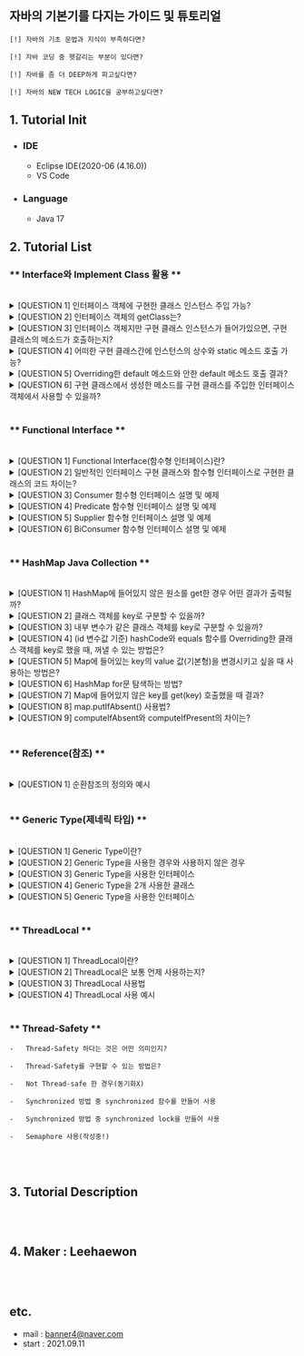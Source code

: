 ## 자바의 기본기를 다지는 가이드 및 튜토리얼

    [!] 자바의 기초 문법과 지식이 부족하다면?

    [!] 자바 코딩 중 헷갈리는 부분이 있다면?

    [!] 자바를 좀 더 DEEP하게 파고싶다면?

    [!] 자바의 NEW TECH LOGIC을 공부하고싶다면?

## 1. Tutorial Init

-   ### IDE
    -   Eclipse IDE(2020-06 (4.16.0))
    -   VS Code
-   ### Language
    -   Java 17

## 2. Tutorial List

### ** Interface와 Implement Class 활용 **

<br>
<details>
  <summary>  [QUESTION 1] 인터페이스 객체에 구현한 클래스 인스턴스 주입 가능?</summary>
  <br>
  <p>[ANSWER] 가능!</p>
</details>
<details>
  <summary>  [QUESTION 2] 인터페이스 객체의 getClass는?</summary>
    <br>
  <p>[ANSWER] samsungPhone 객체는 class interfaceSample.Samsung 클래스 입니다. <br>
[ANSWER] iPhone 객체는 class interfaceSample.IPhone 클래스 입니다.</p>
</details>
<details>
  <summary>  [QUESTION 3] 인터페이스 객체지만 구현 클래스 인스턴스가 들어가있으면, 구현 클래스의 메소드가 호출하는지?</summary>
    <br>
  <p>RESULT(samsung) : class interfaceSample.Samsung의 전화 메소드 호출!<br>
RESULT(ihpone) : class interfaceSample.IPhone의 전화 메소드 호출!
[ANSWER] 정상 호출됨!<br>
[ANSWER] iPhone 객체는 class interfaceSample.IPhone 클래스 입니다.</p>
</details>
<details>
  <summary>  [QUESTION 4] 어떠한 구현 클래스간에 인스턴스의 상수와 static 메소드 호출 가능?</summary>
    <br>
  <p>[!] 상수 호출<br>
samsung's TYPE : ELECTRONIC<br>
iPhone's TYPE : ELECTRONIC<br>
[!] static 메소드 호출<br>
samsung's telNo : X<br>
iPhone's telNo :  X<br>
SmartPhone's telNo : 010-1111-2222<br>
[ANSWER] 인터페이스 클래스로만 호출 가능(static 이니까)<br>
RESULT(ihpone) : class interfaceSample.IPhone의 전화 메소드 호출!<br>
[ANSWER] 정상 호출됨!<br>
[ANSWER] iPhone 객체는 class interfaceSample.IPhone 클래스 입니다.</p>
</details>
<details>
  <summary>  [QUESTION 5] Overriding한 default 메소드와 안한 default 메소드 호출 결과?</summary>
    <br>
  <p>[ANSWER] samsungPhone(Overriding) serialId : Samsung의 hashCode : 106642798<br>
[ANSWER] iPhone(Not Overriding) serialId : 106642798</p>
</details>
<details>
  <summary>  [QUESTION 6] 구현 클래스에서 생성한 메소드를 구현 클래스를 주입한 인터페이스 객체에서 사용할 수 있을까?</summary>
    <br>
  <p>[ANSWER] 인터페이스에서 정의되지 않았기 때문에 사용할 수 없다. 대신, downCasting을 통해 활용할 수 있다.<br>
(samsung) whoIsMyBestLeader : 이재용<br>
(iPhone) whoIsMyBestLeader : Steve Jobs</p>
</details>

<br/>

### ** Functional Interface **

<br>
<details>
  <summary>  [QUESTION 1] Functional Interface(함수형 인터페이스)란?</summary>
  <br>
  <p>[ANSWER] 1) 함수를 마치 1급 객체처럼 활용할 수 있게 만드는 인터페이스<br>
[ANSWER] 2) 단일 추상 메소드를 가지는 인터페이스. 추후, 인터페이스를 구현하여 순수 함수 및 익명 함수, 람다식으로 활용하기 위함</p>
</details>
<details>
  <summary>  [QUESTION 2] 일반적인 인터페이스 구현 클래스와 함수형 인터페이스로 구현한 클래스의 코드 차이는?</summary>
  <br>
  <p>[ANSWER] (일반적인 경우) SaltIdSetter 인터페이스를 구현한 LoginSaltIdSetter, 이를 생성자 내에서 활용한 LoginHashIdLegacy class 참고<br>
parameter id : LEEHAEWON<br>
saltId : SALT_LEEHAEWON<br>
loginHashid : 1507284685<br>
[ANSWER] (함수형 인터페이스 활용한 경우) @FunctionalInterface SaltIdSetter 인터페이스를 구현한 LoginHashId class 참고<br>
parameter id : LEEHAEWON<br>
saltId : SALT_LEEHAEWON<br>
saltId : SALT_LEEHAEWON<br>
loginHashid : 1507284685</p>
</details>
<details>
  <summary>  [QUESTION 3] Consumer 함수형 인터페이스 설명 및 예제</summary>
  <br>
  <p>[ANSWER] Parameter O, Return X. accept 추상 메소드를 통해 함수형 인터페이스 호출가능<br>
[ANSWER] T -> void<br>
Consumer<String> consumer = (str) -> System.out.println('이거슨 Consumer, parameter: ' + str);<br>
Consumer.accept('consumer') <br>
-> 이거슨 Consumer, parameter: consumer</p>
</details>
<details>
  <summary>  [QUESTION 4] Predicate 함수형 인터페이스 설명 및 예제</summary>
  <br>
  <p>[ANSWER] return type이 boolean(True / False). test 추상 메소드를 통해 함수형 인터페이스 호출가능<br>
[ANSWER] T -> boolean<br>
Predicate<String> predicate = (str) -> str.equals('True');<br>
Predicate.test('False') -> false</p>
</details>
<details>
  <summary>  [QUESTION 5] Supplier 함수형 인터페이스 설명 및 예제</summary>
  <br>
  <p>[ANSWER] 공급자. parameter는 없고, return 값만 존재. get 추상 메소드를 통해 함수형 인터페이스 호출가능. 대괄호 안에 return 필수<br>
[ANSWER] () -> T<br>
Supplier<String> supplier = () -> { return supplierStr + ' Supplier !! '; }<br>
Supplier.get() -> This is Supplier !! </p>
</details>
<details>
  <summary>  [QUESTION 6] BiConsumer 함수형 인터페이스 설명 및 예제</summary>
  <br>
  <p>[ANSWER] parameter는 2개가 존재하고, Return X. accept(param1, param2) 추상 메소드를 통해 함수형 인터페이스 호출가능.<br>
[ANSWER] Supplier 만 제외한 나머지엔 Bi가 존재<br>
BiConsumer<String, String> biConsumer = (param1, param2) -> { System.out.print(param1 + param2); }<br>
BiConsumer.get(param1, param2) -> This is(param1) BiConsumer !!(param2)</p>
</details>

<br/>

### ** HashMap Java Collection **

<br>
<details>
  <summary>  [QUESTION 1] HashMap에 들어있지 않은 원소를 get한 경우 어떤 결과가 출력될까?</summary>
  <br>
  <p>[ANSWER] null</p>
</details>
<details>
  <summary>  [QUESTION 2] 클래스 객체를 key로 구분할 수 있을까?</summary>
  <br>
  <p>a1 객체를 key로 put.<br>
a2 객체를 key로 put.<br>
key a1 get : a1 value<br>
key a1's same id object(a4) get : null<br>
key a2 get : a2 value<br>
key a2's same id object(a3) get : null<br>
[ANSWER] 같은 객체를 get하면 객체의 주소를 hash한 값을 hash buckets에 key로 넣기 때문에 해당 object key의 value를 꺼낼 수 있다.</p>
</details>
<details>
  <summary>  [QUESTION 3] 내부 변수가 같은 클래스 객체를 key로 구분할 수 있을까?</summary>
  <br>
  <p>key new Object(same id, same val) get : null<br>
[ANSWER] 객체의 내부 변수 값이 일치해도 객체 주소 자체가 다르기 때문에(주소를 hash한 값이 key) 꺼낼 수 없다.</p>
</details>
<details>
  <summary>  [QUESTION 4] (id 변수값 기준) hashCode와 equals 함수를 Overriding한 클래스 객체를 key로 했을 때, 꺼낼 수 있는 방법은?</summary>
  <br>
  <p>b1 객체를 key로 put.<br>
[ANSWER] key로 넣은 객체로 get : b1<br>
[ANSWER] id값 일치, val값 일치 한 new 객체를 key로 get  : b1<br>
[ANSWER] id값 일치, val값 불일치 한 new 객체를 key로 get  : b1<br>
[ANSWER] id값 불일치, val값 일치 한 new 객체를 key로 get  : null<br>
[ANSWER] id값 불일치, val값 불일치 한 new 객체를 key로 get  : null</p>
</details>
<details>
  <summary>  [QUESTION 5] Map에 들어있는 key의 value 값(기본형)을 변경시키고 싶을 때 사용하는 방법은?</summary>
  <br>
  <p>get한 value 값 수정? -> X<br>
[ANSWER] put(get()~) 로 꺼낸 값을 다시 put해서 갱신시킨다.<br>
갱신 이전 value : 1<br>
갱신 이후 value : 2</p>
</details>
<details>
  <summary>  [QUESTION 6] HashMap for문 탐색하는 방법?</summary>
  <br>
  <p>[ANSWER] 1) Iterator를 이용한 방법  <br>
[ELAPSED] CHECK START!<br>
key(iterator.next()) : Beck , value : 5<br>
key(iterator.next()) : Sway , value : 2<br>
key(iterator.next()) : Lee , value : 1<br>
key(iterator.next()) : FULL , value : 2<br>
[ELAPSED] 0(ms) FINISHED.<br>
[ANSWER] 2) entrySet() => Map.Entry<Key, Value> 방법<br>
[ELAPSED] CHECK START! (이하 생략)<br>
[ELAPSED] 0(ms) FINISHED.<br>
[ANSWER] 3) keySet() 및 get(key) 방법<br>
[ELAPSED] CHECK START! (이하 생략)<br>
[ELAPSED] 0(ms) FINISHED.<br>
[ANSWER] 4) (성능낮음) lambda forEach 방법<br>
[ELAPSED] CHECK START! (이하 생략)<br>
[ELAPSED] 24(ms) FINISHED.</p>
</details>
<details>
  <summary>  [QUESTION 7] Map에 들어있지 않은 key를 get(key) 호출했을 때 결과?</summary>
  <br>
  <p>[ANSWER] get(not have key) result : null</p>
</details>
<details>
  <summary>  [QUESTION 8] map.putIfAbsent() 사용법?</summary>
  <br>
  <p>[ANSWER] (key, value) 를 parameter로 사용하는 putIfAbsent 함수는 map에 key가 존재하지 않으면 (key, value)를 put하면서 null 리턴해줍니다. 만약, key가 존재하면 value 리턴해줍니다.<br>
(key 존재하는 경우) key's putIfAbsent result : 12<br>
(key 존재하지 않는 경우) key's putIfAbsent(key2, 1234) result : null<br>
(key 존재하지 않는 경우) get key2's value : 1234<br>
[?] value의 type이 Integer인데, int 변수에 return값을 할당해주면 null은 어떻게 처리될까?<br>
[!] Catch Exception :: java.lang.NullPointerException: Cannot invoke "java.lang.Integer.intValue()" because the return value of "java.util.Map.putIfAbsent(Object, Object)" is null</p>
</details>
<details>
  <summary>  [QUESTION 9] computeIfAbsent와 computeIfPresent의 차이는?</summary>
  <br>
  <p>[ANSWER] computeIfAbsent(key, function) : key의 값이 없을 경우에만 parameter로 받은 함수(람다식) 실행<br>
key의 값이 존재하지 않으면, 해당 key에 해당하는 value 200인 값을 map에 put ::: 200<br>
[ANSWER] computeIfPresent(key, function) : key의 값이 있을 경우에만 parameter로 받은 함수(람다식) 실행<br>
key의 값이 존재하면, value * value 값을 리턴 ::: 40000</p>
</details>

<br/>

### ** Reference(참조) **

<br>
<details>
  <summary>  [QUESTION 1] 순환참조의 정의와 예시</summary>
  <br>
  <p>[ANSWER] 순환참조는 서로가 서로의 객체를 참조하여 그 메소드를 호출하게 될 때 무한루프로 동작하여 오류를 발생하는 것<br>
[ANSWER] Spring에서는 보통 A클래스 내 객체 변수에 B클래스 Bean을 주입하고, B클래스 내 객체 변수에 A클래스 Bean을 주입하는 경우에 발생<br>
Example : Chicken class <-> Egg class(닭과 달걀의 관계)</p>
</details>

<br/>

### ** Generic Type(제네릭 타입) **

<br>
<details>
  <summary>  [QUESTION 1] Generic Type이란?</summary>
  <br>
  <p>[ANSWER] 클래스 내부에서 지정하는 것이 아닌 외부에서 사용자에 의해 지정되는 타입.<br>
[ANSWER] 타입의 경계(*, extends 등)를 지정하고 컴파일 시 해당 타입으로 Object를 casting해주는 것.<br>
[ANSWER] 그래서, 런타임 시 발생할 수 있는 타입에러를 컴파일 단계에서 검출할 수 있다.</p>
</details>
<details>
  <summary>  [QUESTION 2] Generic Type을 사용한 경우와 사용하지 않은 경우</summary>
  <br>
  <p>[ANSWER] Generic Type 사용한 경우<br>
-> 별도의 Type casting 작업이 필요 없음<br>
[ANSWER] Generic Type 사용하지 않은 경우<br>
-> 별도의 Type casting 작업이 필요함. Generic Type 미지정 시 Object class Type으로 정의되기 때문에</p>
</details>
<details>
  <summary>  [QUESTION 3] Generic Type을 사용한 인터페이스</summary>
  <br>
  <p>-> String Generic Type 설정한 Interface Overriding
Generic Type인 T에 String을 넣으면 ?? class java.lang.String
-> Integer Generic Type 설정한 Interface Overriding
Generic Type인 T에 Integer를 넣으면 ?? class java.lang.Integer</p>
</details>
<details>
  <summary>  [QUESTION 4] Generic Type을 2개 사용한 클래스</summary>
  <br>
  <p>-> <String, Integer> Generic Type 설정한 클래스<br>
Key : KEY1, Type :: java.lang.String<br>
Value : 1, Type :: java.lang.Integer<br>
-> <Integer, String> Generic Type 설정한 클래스<br>
Key : 2, Type :: java.lang.String<br>
Value : VALUE2, Type :: java.lang.Integer</p>
</details>
<details>
  <summary>  [QUESTION 5] Generic Type을 사용한 인터페이스</summary>
  <br>
  <p>
[ANSWER] 1) 특정 타입 및 특정 타입의 자손들만 제네릭 타입으로 사용 가능<br>
-> Dessert1<T extends Apple> : Apple 및 Apple을 상속받는 GreenApple class 또한 Type 가능<br>
Dessert1<GreenApple>의 지역변수 T의 Type :: genericType.GreenApple<br>
-> Dessert1<T extends Apple & Delicious> : Apple을 상속받고 Delicious 인더페이스를 구현하는 HoneyApple class 가능<br>
Dessert2<HoneyApple>의 지역변수 T의 Type :: genericType.HoneyApple<br>
<br>
[ANSWER] 2) 특정 타입 및 특정 타입의 조상(부모)들만 제네릭 타입으로 사용 가능<br>
-> Dessert<? super Banana> : Banana의 조상인 Fruit 가능<br>
Dessert<? super Banana> parameter 객체 타입 :: genericType.Fruit<br>
-> T extends Comparable<? super RedBanana> : Banana의 조상인 Fruit를 Comparable 한 클래스 사용 가능<br>
[!] '?' 와일드카드는 해당 제네릭 타입에 관심이 없고, 타입의 유무에 따른 메소드 사용에 관심이 있을 때.</p>
</details>

<br/>

### ** ThreadLocal **

<br>
<details>
  <summary>  [QUESTION 1] ThreadLocal이란?</summary>
  <br>
  <p>[ANSWER] 일종의 쓰레드 지역변수. 오직 하나의 쓰레드에 의해 읽고 쓸 수 있는 변수로서, 다른 각각의 쓰레드가 하나의 ThreadLocal을 호출해도 서로 다른 값을 바라본다.<br>
[ANSWER] Thread의 정보를 Key로 하는 Map 형식으로 데이터를 저장해두고 사용하는 자료구조.<br>
[ANSWER] ThreadPool 사용하여 Thread 재활용 시 이전에 저장된 ThreadLocal을 호출하게 되므로 모든 ThreadLocal 사용 후 remove 필수.</p>
</details>
<details>
  <summary>  [QUESTION 2] ThreadLocal은 보통 언제 사용하는지?</summary>
  <br>
  <p>[ANSWER] 1) 사용자 인증정보 - Spring Security에서 사용자마다 다른 사용자 인증 정보 세션을 사용할 때.<br>
[ANSWER] 2) 트랜잭션 컨텍스트 - 트랜잭션 매니저가 트랜잭션 컨텍스트를 전파할 때.</p>
</details>
<details>
  <summary>  [QUESTION 3] ThreadLocal 사용법</summary>
  <br>
  <p>[ANSWER] 1) ThreadLocal 객체 생성<br>
[?] ThreadLocal Generic Type 사용 가능할까?<br>
-> ThreadLocal Generic Type 사용 가능(<>로 사용방법 동일)<br>
[?] ThreadLocal Class의 Default 초기값 설정 방법?<br>
-> ThreadLocal에서 initialValue method를 Override 하면 이 ThreadLocal 변수를 사용하는 모든 쓰레드의 default값이 존재한다.<br>
-> 즉, 별도의 set 함수로 값 설정하기 전에도 get으로 동일한 default값을 꺼내 사용할 수 있다.<br>
[ANSWER] 2) 현재 ThreadLocal에 값 저장(.set())<br>
[ANSWER] 3) 현재 ThreadLocal에 값 불러오기(.get())<br>
[ANSWER] 4) 사용 완료 후 ThreadLocal 값 삭제(.remove())</p>
</details>
<details>
  <summary>  [QUESTION 4] ThreadLocal 사용 예시</summary>
  <br>
  <p>[ANSWER] 1) Runnable 인터페이스 구현(MyRunnable) -> threadLocal에 랜덤 값 저장<br>
[ANSWER] 2) 하나의 Runnable 객체를 2개의 쓰레드에 담기<br>
[ANSWER] 3) 각 쓰레드 run 시 두 쓰레드에 다른 값이 담기는지 확인(쓰레드 별 ThreadLocal에 랜덤 값이 담기기 때문에 다르다.)<br>
thread1 get 결과 :: 37<br>
thread2 get 결과 :: 87</p>
</details>

<br/>

### ** Thread-Safety **

    -   Thread-Safety 하다는 것은 어떤 의미인지?

    -   Thread-Safety를 구현할 수 있는 방법은?

    -   Not Thread-safe 한 경우(동기화X)

    -   Synchronized 방법 중 synchronized 함수를 만들어 사용

    -   Synchronized 방법 중 synchronized lock을 만들어 사용

    -   Semaphore 사용(작성중!)

<br/>

<br/>

## 3. Tutorial Description

<br/>
<br/>

## 4. Maker : Leehaewon

<br/>
<br/>

## etc.

-   mail : banner4@naver.com
-   start : 2021.09.11

